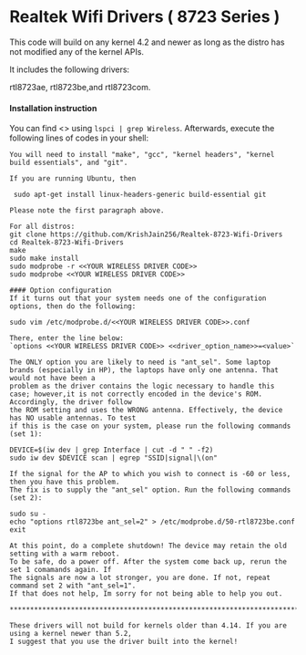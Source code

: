 # Realtek Wifi Drivers ( 8723 Series )

This code will build on any kernel 4.2 and newer as long as the distro has not modified
any of the kernel APIs.

It includes the following drivers:

rtl8723ae, rtl8723be,and rtl8723com.

#### Installation instruction

You can find <<YOUR WIRELESS DRIVER CODE>> using `lspci | grep Wireless`.
Afterwards, execute the following lines of codes in your shell:

```
You will need to install "make", "gcc", "kernel headers", "kernel build essentials", and "git".

If you are running Ubuntu, then

 sudo apt-get install linux-headers-generic build-essential git

Please note the first paragraph above.

For all distros:
git clone https://github.com/KrishJain256/Realtek-8723-Wifi-Drivers
cd Realtek-8723-Wifi-Drivers
make
sudo make install
sudo modprobe -r <<YOUR WIRELESS DRIVER CODE>>
sudo modprobe <<YOUR WIRELESS DRIVER CODE>>

#### Option configuration
If it turns out that your system needs one of the configuration options, then do the following:

sudo vim /etc/modprobe.d/<<YOUR WIRELESS DRIVER CODE>>.conf

There, enter the line below:
`options <<YOUR WIRELESS DRIVER CODE>> <<driver_option_name>>=<value>`

The ONLY option you are likely to need is "ant_sel". Some laptop brands (especially in HP), the laptops have only one antenna. That would not have been a
problem as the driver contains the logic necessary to handle this case; however,it is not correctly encoded in the device's ROM. Accordingly, the driver follow
the ROM setting and uses the WRONG antenna. Effectively, the device has NO usable antennas. To test
if this is the case on your system, please run the following commands (set 1):

DEVICE=$(iw dev | grep Interface | cut -d " " -f2)
sudo iw dev $DEVICE scan | egrep "SSID|signal|\(on"

If the signal for the AP to which you wish to connect is -60 or less, then you have this problem.
The fix is to supply the "ant_sel" option. Run the following commands (set 2):

sudo su -
echo "options rtl8723be ant_sel=2" > /etc/modprobe.d/50-rtl8723be.conf
exit

At this point, do a complete shutdown! The device may retain the old setting with a warm reboot.
To be safe, do a power off. After the system come back up, rerun the set 1 comamands again. If
The signals are now a lot stronger, you are done. If not, repeat command set 2 with "ant_sel=1".
If that does not help, Im sorry for not being able to help you out.

***********************************************************************************************

These drivers will not build for kernels older than 4.14. If you are using a kernel newer than 5.2,
I suggest that you use the driver built into the kernel!
```
